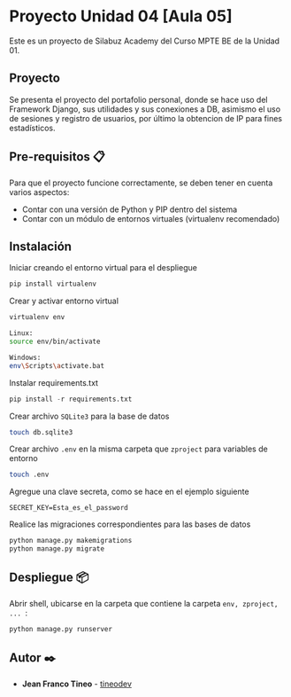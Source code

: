 # Proyecto Unidad 04 [Aula 05]
Este es un proyecto de Silabuz Academy del Curso MPTE BE de la Unidad 01.


## Proyecto
Se presenta el proyecto del portafolio personal, donde se hace uso del Framework Django, sus utilidades y sus conexiones a DB, asimismo el uso de sesiones y registro de usuarios, por último la obtencion de IP para fines estadísticos.


## Pre-requisitos 📋
Para que el proyecto funcione correctamente, se deben tener en cuenta varios aspectos:
- Contar con una versión de Python y PIP dentro del sistema
- Contar con un módulo de entornos virtuales (virtualenv recomendado)


## Instalación
Iniciar creando el entorno virtual para el despliegue
```py
pip install virtualenv
```

Crear y activar entorno virtual
```bash
virtualenv env

Linux:
source env/bin/activate

Windows:
env\Scripts\activate.bat
```

Instalar requirements.txt
```py
pip install -r requirements.txt
```

Crear archivo <code>SQLite3</code> para la base de datos
```bash
touch db.sqlite3
```

Crear archivo <code>.env</code> en la misma carpeta que <code>zproject</code> para variables de entorno
```bash
touch .env
```

Agregue una clave secreta, como se hace en el ejemplo siguiente
```
SECRET_KEY=Esta_es_el_password
```

Realice las migraciones correspondientes para las bases de datos
```bash
python manage.py makemigrations
python manage.py migrate
```


## Despliegue 📦

Abrir shell, ubicarse en la carpeta que contiene la carpeta <code>env, zproject, ... </code>:
```bash
python manage.py runserver
```


## Autor ✒️
- **Jean Franco Tineo** - [tineodev](https://github.com/tineodev)
